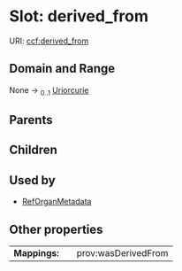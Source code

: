 
# Slot: derived_from



URI: [ccf:derived_from](http://purl.org/ccf/derived_from)


## Domain and Range

None &#8594;  <sub>0..1</sub> [Uriorcurie](types/Uriorcurie.md)

## Parents


## Children


## Used by

 * [RefOrganMetadata](RefOrganMetadata.md)

## Other properties

|  |  |  |
| --- | --- | --- |
| **Mappings:** | | prov:wasDerivedFrom |